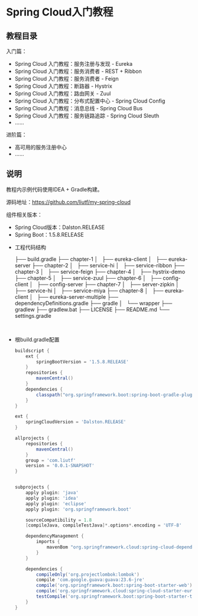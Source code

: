 # Spring Cloud入门教程



## 教程目录

入门篇：

* Spring Cloud 入门教程：服务注册与发现 - Eureka
* Spring Cloud 入门教程：服务消费者 - REST + Ribbon
* Spring Cloud 入门教程：服务消费者 - Feign
* Spring Cloud 入门教程：断路器 - Hystrix
* Spring Cloud 入门教程：路由网关 - Zuul
* Spring Cloud 入门教程：分布式配置中心 - Spring Cloud Config
* Spring Cloud 入门教程：消息总线 - Spring Cloud Bus
* Spring Cloud 入门教程：服务链路追踪 - Spring Cloud Sleuth
* ……



进阶篇：

* 高可用的服务注册中心
* ……




## 说明

教程内示例代码使用IDEA + Gradle构建。

源码地址：https://github.com/liutf/my-spring-cloud

组件相关版本：

- Spring Cloud版本：Dalston.RELEASE
- Spring Boot：1.5.8.RELEASE

* 工程代码结构

  ├── build.gradle
  ├── chapter-1
  │   ├── eureka-client
  │   ├── eureka-server
  ├── chapter-2
  │   ├── service-hi
  │   ├── service-ribbon
  ├── chapter-3
  │   ├── service-feign
  ├── chapter-4
  │   ├── hystrix-demo
  ├── chapter-5
  │   ├── service-zuul
  ├── chapter-6
  │   ├── config-client
  │   ├── config-server
  ├── chapter-7
  │   ├── server-zipkin
  │   ├── service-hi
  │   ├── service-miya
  ├── chapter-8
  │   ├── eureka-client
  │   ├── eureka-server-multiple
  ├── dependencyDefinitions.gradle
  ├── gradle
  │   └── wrapper
  ├── gradlew
  ├── gradlew.bat
  ├── LICENSE
  ├── README.md
  └── settings.gradle

  ​

* 根build.gradle配置

  ```groovy
  buildscript {
      ext {
          springBootVersion = '1.5.8.RELEASE'
      }
      repositories {
          mavenCentral()
      }
      dependencies {
          classpath("org.springframework.boot:spring-boot-gradle-plugin:${springBootVersion}")
      }
  }

  ext {
      springCloudVersion = 'Dalston.RELEASE'
  }

  allprojects {
      repositories {
          mavenCentral()
      }
      group = 'com.liutf'
      version = '0.0.1-SNAPSHOT'
  }


  subprojects {
      apply plugin: 'java'
      apply plugin: 'idea'
      apply plugin: 'eclipse'
      apply plugin: 'org.springframework.boot'

      sourceCompatibility = 1.8
      [compileJava, compileTestJava]*.options*.encoding = 'UTF-8'

      dependencyManagement {
          imports {
              mavenBom "org.springframework.cloud:spring-cloud-dependencies:${springCloudVersion}"
          }
      }

      dependencies {
          compileOnly('org.projectlombok:lombok')
          compile 'com.google.guava:guava:23.6-jre'
          compile('org.springframework.boot:spring-boot-starter-web')
          compile('org.springframework.cloud:spring-cloud-starter-eureka')
          testCompile('org.springframework.boot:spring-boot-starter-test')
      }
  }
  ```

  ​